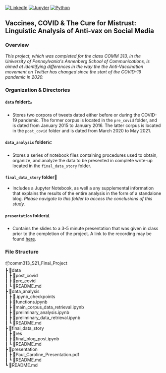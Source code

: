 <!-- PROJECT SHIELDS -->
[![LinkedIn][linkedin-shield]][linkedin-url]
[![Jupyter][jupyter-shield]][jupyter-url]
[![Python][python-shield]][python-url]


## Vaccines, COVID & The Cure for Mistrust: Linguistic Analysis of Anti-vax on Social Media

### Overview
*This project, which was completed for the class COMM 313, in the University of Pennsylvania's Annenberg School of Communications, is aimed at identifying differences in the way the the Anti-Vaccination movement on Twitter has changed since the start of the COVID-19 pandemic in 2020.*

### Organization & Directories
#### `data` folder📉 
* Stores two corpora of tweets dated either before or during the COVID-19 pandemic. The former corpus is located in the `pre_covid` folder, and is dated from January 2015 to January 2016. The latter corpus is located in the `post_covid` folder and is dated from March 2020 to May 2021.

#### `data_analysis` folder📈  
* Stores a series of notebook files containing procedures used to obtain, organize, and analyze the data to be presented in complete write-up located in the `final_data_story` folder.

#### `final_data_story` folder📖
* Includes a Jupyter Notebook, as well a any supplemental information that explains the results of the entire analysis in the form of a standalone blog. *Please navigate to this folder to access the conclusions of this study.*

#### `presentation` folder📊
* Contains the slides to a 3-5 minute presentation that was given in class prior to the completion of the project. A link to the recording may be found [here](https://upenn.zoom.us/rec/share/o0qQ3omU4LVlqQDOtYABd96meCLCS7VIlRJsvPDVKZnFXBjRy_gEEj4f_SPpRJgt.qJTEAQJlL_Jz0Riu?startTime=1619503767000).

### File Structure
📦comm313_S21_Final_Project  
 ┣ 📂data  
 ┃ ┣ 📂post_covid  
 ┃ ┣ 📂pre_covid   
 ┃ ┗ 📜README.md  
 ┣ 📂data_analysis  
 ┃ ┣ 📂.ipynb_checkpoints  
 ┃ ┣ 📜functions.ipynb  
 ┃ ┣ 📜main_corpus_data_retrieval.ipynb  
 ┃ ┣ 📜preliminary_analysis.ipynb  
 ┃ ┣ 📜preliminary_data_retrieval.ipynb  
 ┃ ┗ 📜README.md  
 ┣ 📂final_data_story  
 ┃ ┣ 📂res  
 ┃ ┣ 📜final_blog_post.ipynb  
 ┃ ┗ 📜README.md  
 ┣ 📂presentation  
 ┃ ┣ 📜Paul_Caroline_Presentation.pdf  
 ┃ ┗ 📜README.md  
 ┗ 📜README.md  
 
[linkedin-shield]: https://img.shields.io/badge/-LinkedIn-black.svg?style=for-the-badge&logo=linkedin&colorB=555
[linkedin-url]: https://www.linkedin.com/in/paul-caroline-336800142
[jupyter-shield]: https://img.shields.io/badge/Jupyter-F37626.svg?&style=for-the-badge&logo=Jupyter&logoColor=white
[jupyter-url]: https://jupyter.org/
[python-shield]: https://img.shields.io/badge/Python-3776AB?style=for-the-badge&logo=python&logoColor=white
[python-url]: https://www.python.org/
